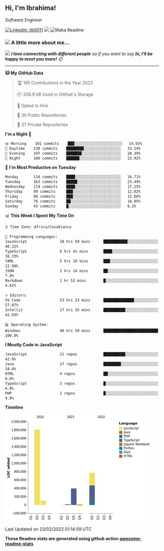 <h2>Hi, I'm Ibrahima! </h2>
<p><em>Software Engineer 
</em></p>


[![Linkedin: iib0011](https://img.shields.io/badge/-iib0011-blue?style=flat-square&logo=Linkedin&logoColor=white&link=https://www.linkedin.com/in/iib0011/)](https://www.linkedin.com/in/iib0011/)
![](https://visitor-badge.glitch.me/badge?page_id=iib0011)
![Waka Readme](https://github.com/iib0011/iib0011/workflows/Waka%20Readme/badge.svg)


### <img src="https://media.giphy.com/media/VgCDAzcKvsR6OM0uWg/giphy.gif" width="50"> A little more about me...  


<img src="https://media.giphy.com/media/LnQjpWaON8nhr21vNW/giphy.gif" width="60"> <em><b>I love connecting with different people</b> so if you want to say <b>hi, I'll be happy to meet you more!</b> 😊</em>

---
<!--START_SECTION:waka-->
**🐱 My GitHub Data** 

> 🏆 195 Contributions in the Year 2022
 > 
> 📦 206.9 kB Used in GitHub's Storage 
 > 
> 💼 Opted to Hire
 > 
> 📜 30 Public Repositories 
 > 
> 🔑 37 Private Repositories  
 > 
**I'm a Night 🦉** 

```text
🌞 Morning    101 commits    ███░░░░░░░░░░░░░░░░░░░░░░   14.55% 
🌆 Daytime    230 commits    ████████░░░░░░░░░░░░░░░░░   33.14% 
🌃 Evening    197 commits    ███████░░░░░░░░░░░░░░░░░░   28.39% 
🌙 Night      166 commits    ██████░░░░░░░░░░░░░░░░░░░   23.92%

```
📅 **I'm Most Productive on Tuesday** 

```text
Monday       116 commits    ████░░░░░░░░░░░░░░░░░░░░░   16.71% 
Tuesday      163 commits    █████░░░░░░░░░░░░░░░░░░░░   23.49% 
Wednesday    119 commits    ████░░░░░░░░░░░░░░░░░░░░░   17.15% 
Thursday     89 commits     ███░░░░░░░░░░░░░░░░░░░░░░   12.82% 
Friday       88 commits     ███░░░░░░░░░░░░░░░░░░░░░░   12.68% 
Saturday     76 commits     ██░░░░░░░░░░░░░░░░░░░░░░░   10.95% 
Sunday       43 commits     █░░░░░░░░░░░░░░░░░░░░░░░░   6.2%

```


📊 **This Week I Spent My Time On** 

```text
⌚︎ Time Zone: Africa/Casablanca

💬 Programming Languages: 
JavaScript               18 hrs 59 mins      ███████████░░░░░░░░░░░░░░   46.32% 
TypeScript               6 hrs 41 mins       ████░░░░░░░░░░░░░░░░░░░░░   16.33% 
YAML                     5 hrs 19 mins       ███░░░░░░░░░░░░░░░░░░░░░░   12.98% 
JSON                     3 hrs 14 mins       ██░░░░░░░░░░░░░░░░░░░░░░░   7.9% 
Markdown                 1 hr 53 mins        █░░░░░░░░░░░░░░░░░░░░░░░░   4.62%

🔥 Editors: 
VS Code                  23 hrs 23 mins      ██████████████░░░░░░░░░░░   57.07% 
IntelliJ                 17 hrs 35 mins      ██████████░░░░░░░░░░░░░░░   42.93%

💻 Operating System: 
Windows                  40 hrs 59 mins      █████████████████████████   100.0%

```

**I Mostly Code in JavaScript** 

```text
JavaScript               21 repos            ██████████░░░░░░░░░░░░░░░   42.0% 
Java                     17 repos            ████████░░░░░░░░░░░░░░░░░   34.0% 
HTML                     4 repos             ██░░░░░░░░░░░░░░░░░░░░░░░   8.0% 
TypeScript               3 repos             █░░░░░░░░░░░░░░░░░░░░░░░░   6.0% 
PHP                      2 repos             █░░░░░░░░░░░░░░░░░░░░░░░░   4.0%

```


**Timeline**

![Chart not found](https://raw.githubusercontent.com/iib0011/iib0011/master/charts/bar_graph.png) 


 Last Updated on 23/02/2022 01:14:59 UTC
<!--END_SECTION:waka-->

**These Readme stats are generated using github action [awesome-readme-stats](https://github.com/iib0011/waka-readme-stats)**
